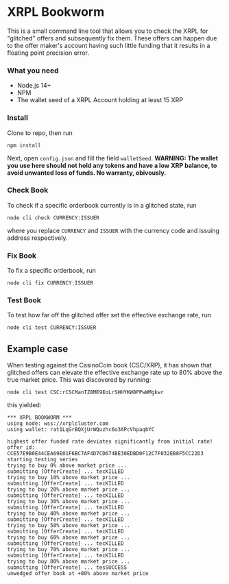 # XRPL Bookworm

This is a small command line tool that allows you to check the XRPL for "glitched" offers and subsequently fix them. These offers can happen due to the offer maker's account having such little funding that it results in a floating point precision error.

### What you need

 - Node.js 14+
 - NPM
 - The wallet seed of a XRPL Account holding at least 15 XRP

### Install

Clone to repo, then run

    npm install

Next, open `config.json` and fill the field `walletSeed`. **WARNING: The wallet you use here should not hold any tokens and have a low XRP balance, to avoid unwanted loss of funds. No warranty, obivously.**

### Check Book

To check if a specific orderbook currently is in a glitched state, run

    node cli check CURRENCY:ISSUER

where you replace `CURRENCY` and `ISSUER` with the currency code and issuing address respectively.

### Fix Book

To fix a specific orderbook, run

    node cli fix CURRENCY:ISSUER

### Test Book

To test how far off the glitched offer set the effective exchange rate, run

    node cli test CURRENCY:ISSUER


## Example case

When testing against the CasinoCoin book (CSC/XRP), it has shown that glitched offers can elevate the effective exchange rate up to 80% above the true market price. This was discovered by running:

    node cli test CSC:rCSCManTZ8ME9EoLrSHHYKW8PPwWMgkwr

this yielded:

    *** XRPL BOOKWORM ***
    using node: wss://xrplcluster.com
    using wallet: rat1LqGrBQXjUrWQuzhc6o3APcVhpaqbYC
    
    highest offer funded rate deviates significantly from initial rate!
    offer id: CCE57E9B0E44CEA69E01F6BC7AF4D7CD674BE30EDBD0F12C7F032EB8F5CC22D3
    starting testing series
    trying to buy 0% above market price ...
    submitting [OfferCreate] ... tecKILLED
    trying to buy 10% above market price ...
    submitting [OfferCreate] ... tecKILLED
    trying to buy 20% above market price ...
    submitting [OfferCreate] ... tecKILLED
    trying to buy 30% above market price ...
    submitting [OfferCreate] ... tecKILLED
    trying to buy 40% above market price ...
    submitting [OfferCreate] ... tecKILLED
    trying to buy 50% above market price ...
    submitting [OfferCreate] ... tecKILLED
    trying to buy 60% above market price ...
    submitting [OfferCreate] ... tecKILLED
    trying to buy 70% above market price ...
    submitting [OfferCreate] ... tecKILLED
    trying to buy 80% above market price ...
    submitting [OfferCreate] ... tesSUCCESS
    unwedged offer book at +80% above market price
